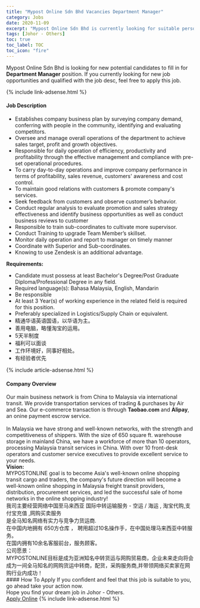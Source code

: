 ```yaml
---
title: "Mypost Online Sdn Bhd Vacancies Department Manager" 
category: Jobs 
date: 2020-11-09 
excerpt: "Mypost Online Sdn Bhd is currently looking for suitable person to fill in the Department Manager which positioned at Johor - Others" 
tags: [Johor - Others] 
toc: true 
toc_label: TOC 
toc_icon: "fire" 
--- 
```


<p>Mypost Online Sdn Bhd is looking for new potential candidates to fill in for <b>Department Manager</b> position. If you currently looking for new job opportunities and qualified with the job desc, feel free to apply this job.
</p>{% include link-adsense.html %} 
<div><div><div><h4>Job Description</h4></div></div><div><div><span><div><ul><li>Establishes company business plan by surveying company demand, conferring with people in the community, identifying and evaluating competitors.</li><li>Oversee and manage overall&#160;operations&#160;of the department to achieve sales&#160;target, profit and growth objectives.</li><li>Responsible for daily operation of efficiency, productivity and profitability through the effective management and compliance with pre-set operational procedures.</li><li>To carry day-to-day operations and improve company performance in terms of profitability, sales revenue, customers' awareness and cost control.</li><li>To maintain good relations with customers&#160;&amp;&#160;promote company's services.</li><li>Seek feedback from customers and observe customer&#8217;s behavior.</li><li>Conduct regular analysis to evaluate promotion and sales strategy effectiveness and identify business opportunities as well as conduct business reviews to customer</li><li>Responsible to train sub-coordinates to cultivate more supervisor.</li><li>Conduct Training to upgrade Team Member&#8217;s skillset.</li><li>Monitor daily operation and report to manager on timely manner</li><li>Coordinate with Superior and Sub-coordinates.</li><li>Knowing to use Zendesk is an additional advantage.</li></ul><p><strong>Requirements:</strong></p><ul><li>Candidate must possess at least Bachelor's Degree/Post Graduate Diploma/Professional Degree&#160;in any field.</li><li>Required language(s):&#160;Bahasa Malaysia, English, Mandarin</li><li>Be responsible</li><li>At least 3&#160;Year(s) of working experience in the related field is required for this position.</li><li>Preferably specialized in Logistics/Supply Chain or equivalent.</li><li>&#31934;&#36890;&#21326;&#35821;&#33521;&#35821;&#22269;&#35821;&#65292;&#20197;&#21326;&#35821;&#20026;&#20027;&#12290;</li><li>&#21892;&#29992;&#30005;&#33041;&#65292;&#30053;&#25026;&#28120;&#23453;&#30340;&#36816;&#29992;&#12290;</li><li>5&#22825;&#21322;&#21046;&#24230;</li><li>&#31119;&#21033;&#21487;&#20197;&#38754;&#35848;</li><li>&#24037;&#20316;&#29615;&#22659;&#22909;&#65292;&#21516;&#20107;&#22909;&#30456;&#22788;&#12290;</li><li>&#26377;&#32463;&#39564;&#32773;&#20248;&#20808;</li></ul></div></span></div></div></div> 
{% include article-adsense.html %} 
<div><div><div><h4>Company Overview</h4></div></div><div><div><span><div><div>
<div>Our main business network is from China to Malaysia via international transit. We provide transportation services of trading &amp; purchases by Air and Sea. Our e-commerce transaction is through <strong>Taobao.com</strong> and <strong>Alipay</strong>, an onine payment escrow service.</div>
<div><br>
In Malaysia we have strong and well-known networks, with the strength and competitiveness of shippers. With the size of 650 square ft. warehouse storage in mainland China, we have a workforce of more than 10 operators, processing Malaysia transit services in China. With over 10 front-desk operators and customer service executives to provide excellent service to your needs.</div>
<strong>Vision:</strong><br>
MYPOSTONLINE goal is to become Asia's well-known online shopping transit cargo and traders, the company's future direction will become a well-known online shopping in Malaysia freight transit providers, distribution, procurement services, and led the successful sale of home networks in the online shopping industry!</div>
<div>&#25105;&#21496;&#20027;&#35201;&#32463;&#33829;&#32593;&#32476;&#20013;&#22269;&#33267;&#39532;&#26469;&#35199;&#20122; &#22269;&#38469;&#20013;&#36716;&#36816;&#36755;&#26381;&#21153; - &#31354;&#36816; / &#28023;&#36816; , &#28120;&#23453;&#20195;&#36141;,&#25903;&#20184;&#23453;&#20805;&#20540; ,&#32593;&#36141;&#20080;&#21334;&#26381;&#21153;</div>
<div>&#26159;&#20840;&#39532;&#30693;&#21517;&#32593;&#32476;&#26377;&#23454;&#21147;&#19982;&#31454;&#20105;&#21147;&#36135;&#36816;&#21830;.&#160;</div>
<div>&#22312;&#20013;&#22269;&#20869;&#22320;&#25317;&#26377; 650&#26041;&#20179;&#24211; &#65292; &#32856;&#29992;&#36229;&#36807;10&#21517;&#25805;&#20316;&#25163;&#65292;&#22312;&#20013;&#22269;&#22788;&#29702;&#39532;&#26469;&#35199;&#20122;&#20013;&#36716;&#26381;&#21153;&#12290;&#160;</div>
<div>&#22312;&#22269;&#20869;&#25317;&#26377;10&#20313;&#21517;&#23458;&#26381;&#21069;&#21488;&#65292;&#26381;&#21153;&#39038;&#23458;&#12290;</div>
<div>&#20844;&#21496;&#24895;&#26223;&#65306;</div>
<div>MYPOSTONLINE&#30446;&#26631;&#26159;&#25104;&#20026;&#20122;&#27954;&#30693;&#21517;&#20013;&#36716;&#36135;&#36816;&#19982;&#32593;&#36141;&#36152;&#26131;&#21830;&#65292;&#20225;&#19994;&#26410;&#26469;&#36208;&#21521;&#23558;&#20250;&#25104;&#20026;&#19968;&#38388;&#20840;&#39532;&#30693;&#21517;&#30340;&#32593;&#36141;&#36135;&#36816;&#20013;&#36716;&#21830;&#65292;&#37197;&#36135;&#65292;&#37319;&#36141;&#26381;&#21153;&#21830;,&#24182;&#24102;&#39046;&#32593;&#32476;&#20080;&#21334;&#23478;&#22312;&#32593;&#36141;&#34892;&#19994;&#20869;&#25104;&#21151;&#65281;&#160;</div></div></span></div></div></div> 
#### How To Apply 
If you confident and feel that this job is suitable to you, go ahead take your action now. <br/> 
Hope you find your dream job in Johor - Others. <br/> 
<a href="https://www.jobstreet.com.my/en/job/department-manager-4420674?jobId=jobstreet-my-job-4420674&sectionRank=16&token=0~2bed4812-3996-414d-8fa9-a2ae19be0146&fr=SRP%20View%20In%20New%20Ta" class="btn btn--info" target="_blank" rel="nofollow noopenner">Apply Online</a> 
{% include link-adsense.html %} 